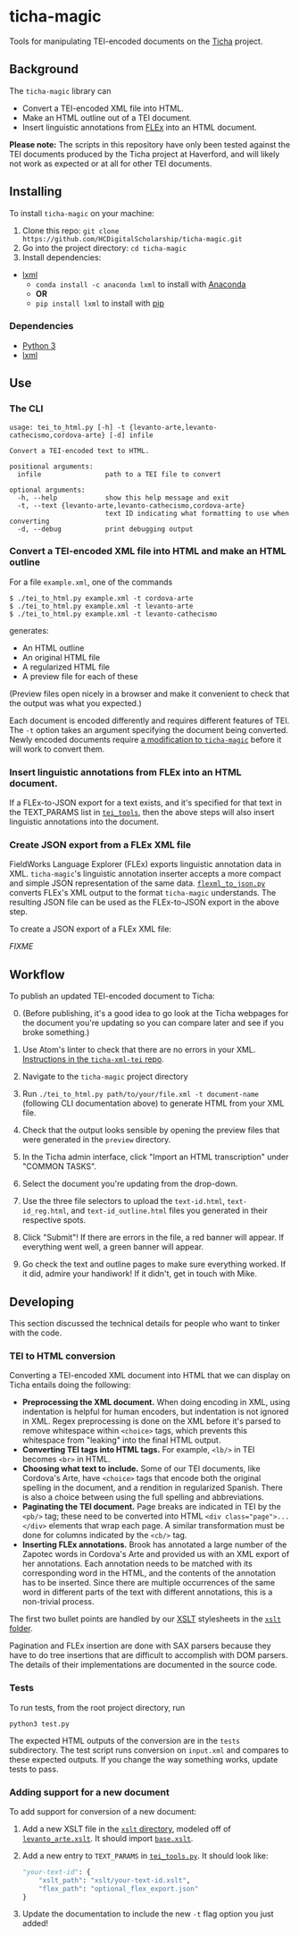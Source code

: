 # ticha-magic

Tools for manipulating TEI-encoded documents on the [Ticha](https://ticha.haverford.edu) project.

## Background

The `ticha-magic` library can
  - Convert a TEI-encoded XML file into HTML.
  - Make an HTML outline out of a TEI document.
  - Insert linguistic annotations from [FLEx](https://software.sil.org/fieldworks/) into an HTML document.

**Please note:** The scripts in this repository have only been tested against the TEI documents produced by the Ticha project at Haverford, and will likely not work as expected or at all for other TEI documents.

## Installing

To install `ticha-magic` on your machine:

1. Clone this repo: `git clone https://github.com/HCDigitalScholarship/ticha-magic.git`
2. Go into the project directory: `cd ticha-magic`
3. Install dependencies:
  * [lxml](https://lxml.de/)
    * `conda install -c anaconda lxml` to install with [Anaconda](https://anaconda.org/anaconda/lxml)
    * **OR**
    * `pip install lxml` to install with [pip](https://pypi.org/project/lxml/)

### Dependencies

* [Python 3](https://www.python.org/)
* [lxml](https://lxml.de/)

## Use

### The CLI

```
usage: tei_to_html.py [-h] -t {levanto-arte,levanto-cathecismo,cordova-arte} [-d] infile

Convert a TEI-encoded text to HTML.

positional arguments:
  infile                path to a TEI file to convert

optional arguments:
  -h, --help            show this help message and exit
  -t, --text {levanto-arte,levanto-cathecismo,cordova-arte}
                        text ID indicating what formatting to use when converting
  -d, --debug           print debugging output
```

### Convert a TEI-encoded XML file into HTML and make an HTML outline

For a file `example.xml`, one of the commands

```shell
$ ./tei_to_html.py example.xml -t cordova-arte
$ ./tei_to_html.py example.xml -t levanto-arte
$ ./tei_to_html.py example.xml -t levanto-cathecismo
```

generates:
* An HTML outline
* An original HTML file
* A regularized HTML file
* A preview file for each of these

(Preview files open nicely in a browser and make it convenient to check that the output was what you expected.)

Each document is encoded differently and requires different features of TEI. The `-t` option takes an argument specifying the document being converted. Newly encoded documents require [a modification to `ticha-magic`](https://github.com/HCDigitalScholarship/ticha-magic#adding-support-for-a-new-document) before it will work to convert them.

### Insert linguistic annotations from FLEx into an HTML document.

If a FLEx-to-JSON export for a text exists, and it's specified for that text in the TEXT_PARAMS list in [`tei_tools`](src/tei_tools.py), then the above steps will also insert linguistic annotations into the document.

### Create JSON export from a FLEx XML file

FieldWorks Language Explorer (FLEx) exports linguistic annotation data in XML. `ticha-magic`'s linguistic annotation inserter accepts a more compact and simple JSON representation of the same data. [`flexml_to_json.py`](src/flexml_to_json.py) converts FLEx's XML output to the format `ticha-magic` understands. The resulting JSON file can be used as the FLEx-to-JSON export in the above step.

To create a JSON export of a FLEx XML file:

*FIXME*


## Workflow

To publish an updated TEI-encoded document to Ticha:

0. (Before publishing, it's a good idea to go look at the Ticha webpages for the document you're updating so you can compare later and see if you broke something.)


1. Use Atom's linter to check that there are no errors in your XML. [Instructions in the `ticha-xml-tei` repo](https://github.com/HCDigitalScholarship/ticha-xml-tei#linting).
2. Navigate to the `ticha-magic` project directory
3. Run `./tei_to_html.py path/to/your/file.xml -t document-name` (following CLI documentation above) to generate HTML from your XML file.
4. Check that the output looks sensible by opening the preview files that were generated in the `preview` directory.
5. In the Ticha admin interface, click "Import an HTML transcription" under "COMMON TASKS".
6. Select the document you're updating from the drop-down.
7. Use the three file selectors to upload the `text-id.html`, `text-id_reg.html`, and `text-id_outline.html` files you generated in their respective spots.
8. Click "Submit"! If there are errors in the file, a red banner will appear. If everything went well, a green banner will appear.
9. Go check the text and outline pages to make sure everything worked. If it did, admire your handiwork! If it didn't, get in touch with Mike.


## Developing

This section discussed the technical details for people who want to tinker with the code.

### TEI to HTML conversion

Converting a TEI-encoded XML document into HTML that we can display on Ticha entails doing the following:

- **Preprocessing the XML document.** When doing encoding in XML, using indentation is helpful for human encoders, but indentation is not ignored in XML. Regex preprocessing is done on the XML before it's parsed to remove whitespace within `<choice>` tags, which prevents this whitespace from "leaking" into the final HTML output.
- **Converting TEI tags into HTML tags.** For example, `<lb/>` in TEI becomes `<br>` in HTML.
- **Choosing what text to include.** Some of our TEI documents, like Cordova's Arte, have `<choice>` tags that encode both the original spelling in the document, and a rendition in regularized Spanish. There is also a choice between using the full spelling and abbreviations.
- **Paginating the TEI document.** Page breaks are indicated in TEI by the `<pb/>` tag; these need to be converted into HTML `<div class="page">...</div>` elements that wrap each page. A similar transformation must be done for columns indicated by the `<cb/>` tag.
- **Inserting FLEx annotations.** Brook has annotated a large number of the Zapotec words in Cordova's Arte and provided us with an XML export of her annotations. Each annotation needs to be matched with its corresponding word in the HTML, and the contents of the annotation has to be inserted.  Since there are multiple occurrences of the same word in different parts of the text with different annotations, this is a non-trivial process.

The first two bullet points are handled by our [XSLT](https://en.wikipedia.org/wiki/XSLT) stylesheets in the [`xslt` folder](xslt/).

Pagination and FLEx insertion are done with SAX parsers because they have to do tree insertions that are difficult to accomplish with DOM parsers. The details of their implementations are documented in the source code.

### Tests

To run tests, from the root project directory, run

```shell
python3 test.py
```

The expected HTML outputs of the conversion are in the `tests` subdirectory. The test script runs conversion on `input.xml` and compares to these expected outputs. If you change the way something works, update tests to pass.

### Adding support for a new document

To add support for conversion of a new document:

1. Add a new XSLT file in the [`xslt` directory](xslt/), modeled off of [`levanto_arte.xslt`](xslt/levanto_arte.xslt). It should import [`base.xslt`](xslt/base.xslt).

2. Add a new entry to `TEXT_PARAMS` in [`tei_tools.py`](src/tei_tools.py). It should look like:

    ```python
    "your-text-id": {
        "xslt_path": "xslt/your-text-id.xslt",
        "flex_path": "optional_flex_export.json"
    }
    ```

3. Update the documentation to include the new `-t` flag option you just added!
